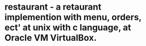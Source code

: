 # restaurant - a retaurant implemention with menu, orders, ect' at unix with c language, at Oracle VM VirtualBox.
